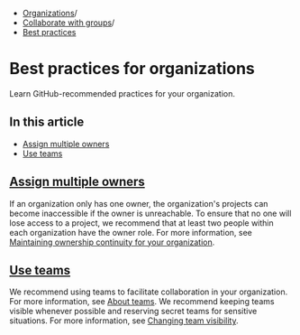   * [Organizations](https://docs.github.com/en/organizations "Organizations")/
  * [Collaborate with groups](https://docs.github.com/en/organizations/collaborating-with-groups-in-organizations "Collaborate with groups")/
  * [Best practices](https://docs.github.com/en/organizations/collaborating-with-groups-in-organizations/best-practices-for-organizations "Best practices")


# Best practices for organizations
Learn GitHub-recommended practices for your organization.
## In this article
  * [Assign multiple owners](https://docs.github.com/en/organizations/collaborating-with-groups-in-organizations/best-practices-for-organizations#assign-multiple-owners)
  * [Use teams](https://docs.github.com/en/organizations/collaborating-with-groups-in-organizations/best-practices-for-organizations#use-teams)


## [Assign multiple owners](https://docs.github.com/en/organizations/collaborating-with-groups-in-organizations/best-practices-for-organizations#assign-multiple-owners)
If an organization only has one owner, the organization's projects can become inaccessible if the owner is unreachable. To ensure that no one will lose access to a project, we recommend that at least two people within each organization have the owner role. For more information, see [Maintaining ownership continuity for your organization](https://docs.github.com/en/organizations/managing-peoples-access-to-your-organization-with-roles/maintaining-ownership-continuity-for-your-organization).
## [Use teams](https://docs.github.com/en/organizations/collaborating-with-groups-in-organizations/best-practices-for-organizations#use-teams)
We recommend using teams to facilitate collaboration in your organization. For more information, see [About teams](https://docs.github.com/en/organizations/organizing-members-into-teams/about-teams).
We recommend keeping teams visible whenever possible and reserving secret teams for sensitive situations. For more information, see [Changing team visibility](https://docs.github.com/en/organizations/organizing-members-into-teams/changing-team-visibility).
